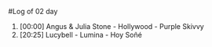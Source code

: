 #Log of 02 day

1. [00:00] Angus & Julia Stone - Hollywood - Purple Skivvy
1. [20:25] Lucybell - Lumina - Hoy Soñé
